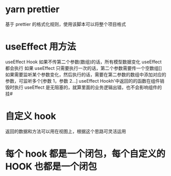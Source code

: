 # yarn prettier

基于 prettier 的格式化规则，使用该脚本可以将整个项目格式

# useEffect 用方法

useEffect Hook 如果不传第二个参数(数组)的话，所有模型数据变化 useEffect 都会执行
如果 useEffect 只需要执行一次的话，第二个参数需要传一个空数组[]
如果需要监听某个参数变化，然后执行的话，需要在第二参数的数组中添加对应的参数，可监听多个[参数 1，参数 2...]
useEffect Hookh'中返回的的函数在组件销毁时执行
useEffect 是无阻塞的，就算里面的业务逻辑出错，也不会影响组件的挂#

# 自定义 hook

返回的数据和方法可以用在视图上，根据这个思路可灵活运用

# 每个 hook 都是一个闭包，每个自定义的 HOOK 也都是一个闭包
